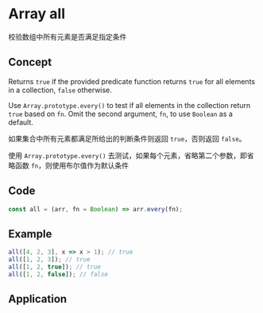 # Array all

校验数组中所有元素是否满足指定条件

## Concept

Returns `true` if the provided predicate function returns `true` for all elements in a collection, `false` otherwise.

Use `Array.prototype.every()` to test if all elements in the collection return `true` based on `fn`. Omit the second argument, `fn`, to use `Boolean` as a default.

如果集合中所有元素都满足所给出的判断条件则返回 `true`，否则返回 `false`。

使用 `Array.prototype.every()` 去测试，如果每个元素，省略第二个参数，即省略函数 `fn`，则使用布尔值作为默认条件

## Code

``` js
const all = (arr, fn = Boolean) => arr.every(fn);
```

## Example

``` js
all([4, 2, 3], x => x > 1); // true
all([1, 2, 3]); // true
all([1, 2, true]); // true
all([1, 2, false]); // false
```

## Application